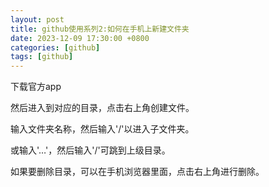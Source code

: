```yaml
---
layout: post
title: github使用系列2:如何在手机上新建文件夹
date: 2023-12-09 17:30:00 +0800
categories: [github]
tags: [github]
---
```

下载官方app

然后进入到对应的目录，点击右上角创建文件。

输入文件夹名称，然后输入'/'以进入子文件夹。

或输入'…'，然后输入'/'可跳到上级目录。

如果要删除目录，可以在手机浏览器里面，点击右上角进行删除。